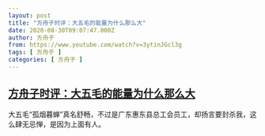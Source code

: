 ```yaml
---
layout: post
title: "方舟子时评：大五毛的能量为什么那么大"
date: 2020-08-30T09:07:47.000Z
author: 方舟子
from: https://www.youtube.com/watch?v=3ytinJGcl3g
tags: [ 方舟子 ]
categories: [ 方舟子 ]
---
```

<!--1598778467000-->
[方舟子时评：大五毛的能量为什么那么大](https://www.youtube.com/watch?v=3ytinJGcl3g)
------

<div>
大五毛“孤烟暮蝉”真名舒畅，不过是广东惠东县总工会员工，却扬言要封杀我，这么肆无忌惮，是因为上面有人。
</div>
